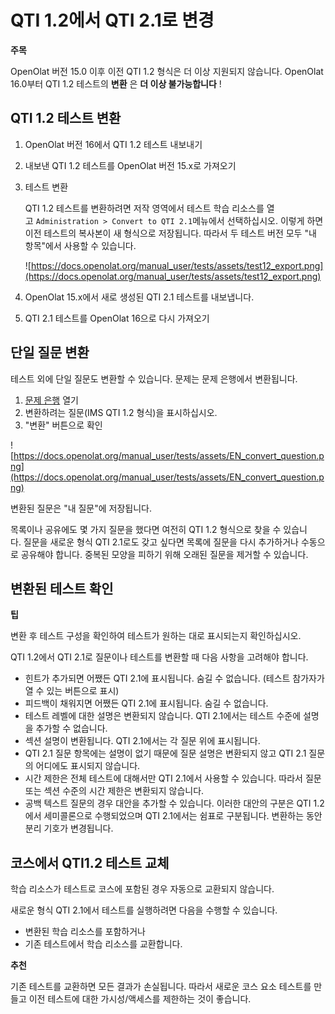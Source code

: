 # QTI 1.2에서 QTI 2.1로 변경

**주목**

OpenOlat 버전 15.0 이후 이전 QTI 1.2 형식은 더 이상 지원되지 않습니다. OpenOlat 16.0부터 QTI 1.2 테스트의 **변환** 은 **더 이상 불가능합니다** !

## QTI 1.2 테스트 변환

1. OpenOlat 버전 16에서 QTI 1.2 테스트 내보내기
2. 내보낸 QTI 1.2 테스트를 OpenOlat 버전 15.x로 가져오기
3. 테스트 변환
    
    QTI 1.2 테스트를 변환하려면 저작 영역에서 테스트 학습 리소스를 열고 `Administration > Convert to QTI 2.1`메뉴에서 선택하십시오. 이렇게 하면 이전 테스트의 복사본이 새 형식으로 저장됩니다. 따라서 두 테스트 버전 모두 "내 항목"에서 사용할 수 있습니다.
    
    ![https://docs.openolat.org/manual_user/tests/assets/test12_export.png](https://docs.openolat.org/manual_user/tests/assets/test12_export.png)
    
4. OpenOlat 15.x에서 새로 생성된 QTI 2.1 테스트를 내보냅니다.
5. QTI 2.1 테스트를 OpenOlat 16으로 다시 가져오기

## 단일 질문 변환

테스트 외에 단일 질문도 변환할 수 있습니다. 문제는 문제 은행에서 변환됩니다.

1. [문제 은행](https://docs.openolat.org/manual_user/question_bank/) 열기
2. 변환하려는 질문(IMS QTI 1.2 형식)을 표시하십시오.
3. "변환" 버튼으로 확인

![https://docs.openolat.org/manual_user/tests/assets/EN_convert_question.png](https://docs.openolat.org/manual_user/tests/assets/EN_convert_question.png)

변환된 질문은 "내 질문"에 저장됩니다.

목록이나 공유에도 몇 가지 질문을 했다면 여전히 QTI 1.2 형식으로 찾을 수 있습니다. 질문을 새로운 형식 QTI 2.1로도 갖고 싶다면 목록에 질문을 다시 추가하거나 수동으로 공유해야 합니다. 중복된 모양을 피하기 위해 오래된 질문을 제거할 수 있습니다.

## 변환된 테스트 확인

**팁**

변환 후 테스트 구성을 확인하여 테스트가 원하는 대로 표시되는지 확인하십시오.

QTI 1.2에서 QTI 2.1로 질문이나 테스트를 변환할 때 다음 사항을 고려해야 합니다.

- 힌트가 추가되면 어쨌든 QTI 2.1에 표시됩니다. 숨길 수 없습니다. (테스트 참가자가 열 수 있는 버튼으로 표시)
- 피드백이 채워지면 어쨌든 QTI 2.1에 표시됩니다. 숨길 수 없습니다.
- 테스트 레벨에 대한 설명은 변환되지 않습니다. QTI 2.1에서는 테스트 수준에 설명을 추가할 수 없습니다.
- 섹션 설명이 변환됩니다. QTI 2.1에서는 각 질문 위에 표시됩니다.
- QTI 2.1 질문 항목에는 설명이 없기 때문에 질문 설명은 변환되지 않고 QTI 2.1 질문의 어디에도 표시되지 않습니다.
- 시간 제한은 전체 테스트에 대해서만 QTI 2.1에서 사용할 수 있습니다. 따라서 질문 또는 섹션 수준의 시간 제한은 변환되지 않습니다.
- 공백 텍스트 질문의 경우 대안을 추가할 수 있습니다. 이러한 대안의 구분은 QTI 1.2에서 세미콜론으로 수행되었으며 QTI 2.1에서는 쉼표로 구분됩니다. 변환하는 동안 분리 기호가 변경됩니다.

## 코스에서 QTI1.2 테스트 교체

학습 리소스가 테스트로 코스에 포함된 경우 자동으로 교환되지 않습니다.

새로운 형식 QTI 2.1에서 테스트를 실행하려면 다음을 수행할 수 있습니다.

- 변환된 학습 리소스를 포함하거나
- 기존 테스트에서 학습 리소스를 교환합니다.

**추천**

기존 테스트를 교환하면 모든 결과가 손실됩니다. 따라서 새로운 코스 요소 테스트를 만들고 이전 테스트에 대한 가시성/액세스를 제한하는 것이 좋습니다.